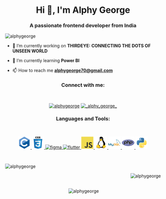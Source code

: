 <h1 align="center">Hi 👋, I'm Alphy George</h1>
<h3 align="center">A passionate frontend developer from India</h3>

<p align="left"> <img src="https://komarev.com/ghpvc/?username=alphygeorge&label=Profile%20views&color=0e75b6&style=flat" alt="alphygeorge" /> </p>

- 🔭 I’m currently working on **THIRDEYE: CONNECTING THE DOTS OF UNSEEN WORLD**

- 🌱 I’m currently learning **Power BI**

- 📫 How to reach me **alphygeorge70@gmail.com**

<h3 align="center">Connect with me:</h3><br/>
<p align="center">
<a href="https://linkedin.com/in/alphy-george-568347202" target="blank"><img align="center" src="https://raw.githubusercontent.com/rahuldkjain/github-profile-readme-generator/master/src/images/icons/Social/linked-in-alt.svg" alt="alphygeorge" height="30" width="40" /></a>
<a href="https://instagram.com/_alphy_george_" target="blank"><img align="center" src="https://raw.githubusercontent.com/rahuldkjain/github-profile-readme-generator/master/src/images/icons/Social/instagram.svg" alt="_alphy_george_" height="30" width="40" /></a>
</p>

<h3 align="center">Languages and Tools:</h3><br/>
<p align="center"> <a href="https://www.cprogramming.com/" target="_blank" rel="noreferrer"> <img src="https://raw.githubusercontent.com/devicons/devicon/master/icons/c/c-original.svg" alt="c" width="40" height="40"/> </a> <a href="https://www.w3schools.com/css/" target="_blank" rel="noreferrer"> <img src="https://raw.githubusercontent.com/devicons/devicon/master/icons/css3/css3-original-wordmark.svg" alt="css3" width="40" height="40"/> </a> <a href="https://www.figma.com/" target="_blank" rel="noreferrer"> <img src="https://www.vectorlogo.zone/logos/figma/figma-icon.svg" alt="figma" width="40" height="40"/> </a> <a href="https://flutter.dev" target="_blank" rel="noreferrer"> <img src="https://www.vectorlogo.zone/logos/flutterio/flutterio-icon.svg" alt="flutter" width="40" height="40"/> </a> <a href="https://developer.mozilla.org/en-US/docs/Web/JavaScript" target="_blank" rel="noreferrer"> <img src="https://raw.githubusercontent.com/devicons/devicon/master/icons/javascript/javascript-original.svg" alt="javascript" width="40" height="40"/> </a> <a href="https://www.linux.org/" target="_blank" rel="noreferrer"> <img src="https://raw.githubusercontent.com/devicons/devicon/master/icons/linux/linux-original.svg" alt="linux" width="40" height="40"/> </a> <a href="https://www.mysql.com/" target="_blank" rel="noreferrer"> <img src="https://raw.githubusercontent.com/devicons/devicon/master/icons/mysql/mysql-original-wordmark.svg" alt="mysql" width="40" height="40"/> </a> <a href="https://www.php.net" target="_blank" rel="noreferrer"> <img src="https://raw.githubusercontent.com/devicons/devicon/master/icons/php/php-original.svg" alt="php" width="40" height="40"/> </a> <a href="https://www.python.org" target="_blank" rel="noreferrer"> <img src="https://raw.githubusercontent.com/devicons/devicon/master/icons/python/python-original.svg" alt="python" width="40" height="40"/> </a> </p><br/>

<p><img align="left" src="https://github-readme-streak-stats.herokuapp.com/?user=alphygeorge&" alt="alphygeorge" /></p><br/>
<p align="right"><img align="right" src="https://github-readme-stats.vercel.app/api/top-langs?username=alphygeorge&show_icons=true&locale=en&layout=compact" alt="alphygeorge" /></p><br/><br/>

<p align="center">&nbsp;<img align="center" src="https://github-readme-stats.vercel.app/api?username=alphygeorge&show_icons=true&locale=en" alt="alphygeorge" /></p><br/>





